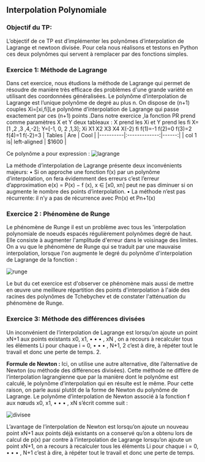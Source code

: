 <h2> Interpolation Polynomiale </h2>

<h3> Objectif du TP: </h3>

L’objectif de ce TP est d’implémenter les polynômes d’interpolation de Lagrange et newtoon divisée. Pour cela nous réalisons et testons en Python ces deux polynômes qui servent à remplacer par des fonctions simples. 

<h3><b>Exercice 1: Méthode de Lagrange</h3></b>
 Dans cet exercice, nous étudions la méthode de Lagrange qui permet de résoudre de manière très efficace des problèmes d'une grande variété en utilisant des coordonnées généralisées. 
 Le polynôme d’interpolation de Lagrange est l’unique polynôme de degré au plus n. 
On dispose de (n+1) couples Xi=[xi,fi]Le polynôme d’interpolation de Lagrange qui passe exactement par ces (n+1) points .Dans notre exercice ,la fonction PR prend comme paramètres X et Y deux tableaux : X prend les Xi et Y prend les fi
X=[1 ,2 ,3 ,4,-2];
Y=[-1, 0, 2 ,1,3];
Xi	X1	X2	X3	X4	X(-2)
fi	f(1)=-1	f(2)=0	f(3)=2	f(4)=1	f(-2)=3
 | Tables | Are | Cool | |----------|:-------------:|------:| | col 1 is| left-aligned | $1600 |

Ce polynôme a pour expression :
 ![lagrange](https://user-images.githubusercontent.com/91917391/145247881-6de706b9-1f20-48a8-b40a-d5a02f0cf952.gif)

 
La méthode d’interpolation de Lagrange présente deux inconvénients majeurs: 
•	Si on approche une fonction f(x) par un polynôme d’interpolation, on fera évidemment des erreurs c’est l’erreur d’approximation e(x) = P(x) − f (x), x ∈ [x0, xn] peut ne pas diminuer si on augmente le nombre des points d’interpolation. 
•	La méthode n’est pas récurrente: il n’y a pas de récurrence avec Pn(x)  et  Pn+1(x)

<h3><b>Exercice 2 : Phénomène de Runge</b></h3>

 Le phénomène de Runge il est un problème avec tous les 'interpolation polynomiale de noeuds espacés régulièrement polynômes degré de haut. Elle consiste à augmenter l'amplitude d'erreur dans le voisinage des limites.
On a vu que  le phénomène de Runge qui se traduit par une mauvaise interpolation, lorsque l'on augmente le degré du polynôme d'interpolation de Lagrange de la fonction :

![runge](https://user-images.githubusercontent.com/91917391/145248645-65efcaa3-ab4d-46b1-afc5-f553efd0467f.gif)

 
 Le but du cet exercice est d'observer ce phénomène mais aussi de mettre en œuvre une meilleure répartition des points d'interpolation à l'aide des racines des polynômes de Tchebychev et de constater l'atténuation du phénomène de Runge.
 
<h3><b>Exercice 3: Méthode des différences divisées</h3></b>
Un inconvénient de l’interpolation de Lagrange est lorsqu’on ajoute un point xN+1 aux points existants x0, x1, • • • , xN , on a recours à recalculer tous les éléments Li pour chaque i = 0, • • • , N+1, 2 c’est à dire, à répéter tout le travail et donc une perte de temps. 2. 

<b>Formule de Newton :</b> Ici, on utilise une autre alternative, dite l’alternative de Newton (ou méthode des différences divisées). Cette méthode ne diffère de l’interpolation lagrangienne que par la manière dont le polynôme est calculé, le polynôme d’interpolation qui en résulte est le même. Pour cette raison, on parle aussi plutôt de la forme de Newton du polynôme de Lagrange. Le polynôme d’interpolation de Newton associé à la fonction f aux nœuds x0, x1, • • • , xN s’écrit comme suit :

![divisee](https://user-images.githubusercontent.com/91917391/145249094-8ffb6b11-65df-45cd-995a-526e3f62f766.gif)
 
L’avantage de l’interpolation de Newton est lorsqu’on ajoute un nouveau point xN+1 aux points déjà existants on a conservé qu’on a obtenu  lors de calcul de p(x) par contre à l’interpolation de Lagrange  lorsqu’on ajoute un point xN+1, on a recours à recalculer tous les éléments Li pour chaque i = 0, • • • , N+1 c’est à dire, à répéter tout le travail et donc une perte de temps. 


